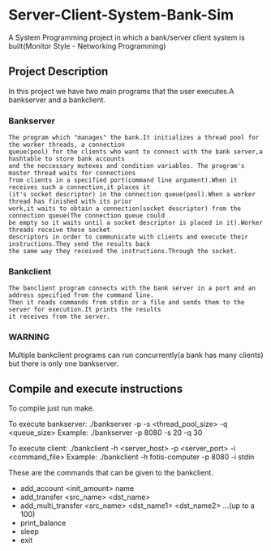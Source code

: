 # Server-Client-System-Bank-Sim
A System Programming project in which a bank/server client system is built(Monitor Style - Networking Programming)

## Project Description
In this project we have two main programs that the user executes.A bankserver and a bankclient.

  ### Bankserver
    The program which "manages" the bank.It initializes a thread pool for the worker threads, a connection
    queue(pool) for the clients who want to connect with the bank server,a hashtable to store bank accounts
    and the neccessary mutexes and condition variables. The program's master thread waits for connections 
    from clients in a specified port(command line argument).When it receives such a connection,it places it
    (it's socket descriptor) in the connection queue(pool).When a worker thread has finished with its prior 
    work,it waits to obtain a connection(socket descriptor) from the connection queue(The connection queue could 
    be empty so it waits until a socket descriptor is placed in it).Worker threads receive these socket 
    descriptors in order to communicate with clients and execute their instructions.They send the results back 
    the same way they received the instructions.Through the socket.
    
  ### Bankclient
    The banclient program connects with the bank server in a port and an address specified from the command line.
    Then it reads commands from stdin or a file and sends them to the server for execution.It prints the results 
    it receives from the server.
    
  ### WARNING
  Multiple bankclient programs can run concurrently(a bank has many clients) but there is only one bankserver.
  
  ## Compile and execute instructions
  
  To compile just run make.
  
  To execute bankserver: ./bankserver -p <port> -s <thread_pool_size> -q <queue_size>
  Example: ./bankserver -p 8080 -s 20 -q 30
  
  To execute client: ./bankclient -h <server_host> -p <server_port> -i <command_file>
  Example: ./bankclient -h fotis-computer -p 8080 -i stdin
  
  These are the commands that can be given to the bankclient.
  - add_account <init_amount> name
  - add_transfer <amount> <src_name> <dst_name>
  - add_multi_transfer <amount> <src_name> <dst_name1> <dst_name2> ...(up to a 100)
  - print_balance <name>
  - sleep <time>
  - exit
  
